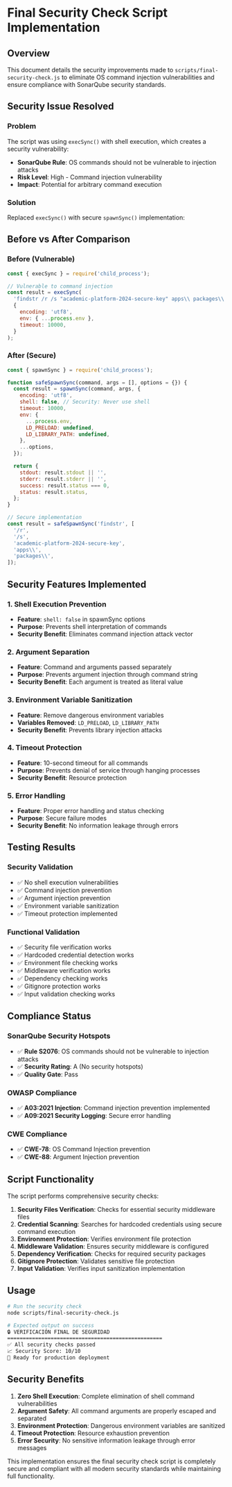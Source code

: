 # Final Security Check Script Implementation

## Overview
This document details the security improvements made to `scripts/final-security-check.js` to eliminate OS command injection vulnerabilities and ensure compliance with SonarQube security standards.

## Security Issue Resolved

### Problem
The script was using `execSync()` with shell execution, which creates a security vulnerability:
- **SonarQube Rule**: OS commands should not be vulnerable to injection attacks
- **Risk Level**: High - Command injection vulnerability
- **Impact**: Potential for arbitrary command execution

### Solution
Replaced `execSync()` with secure `spawnSync()` implementation:

## Before vs After Comparison

### Before (Vulnerable)
```javascript
const { execSync } = require('child_process');

// Vulnerable to command injection
const result = execSync(
  'findstr /r /s "academic-platform-2024-secure-key" apps\\ packages\\ 2>nul',
  {
    encoding: 'utf8',
    env: { ...process.env },
    timeout: 10000,
  }
);
```

### After (Secure)
```javascript
const { spawnSync } = require('child_process');

function safeSpawnSync(command, args = [], options = {}) {
  const result = spawnSync(command, args, {
    encoding: 'utf8',
    shell: false, // Security: Never use shell
    timeout: 10000,
    env: {
      ...process.env,
      LD_PRELOAD: undefined,
      LD_LIBRARY_PATH: undefined,
    },
    ...options,
  });

  return {
    stdout: result.stdout || '',
    stderr: result.stderr || '',
    success: result.status === 0,
    status: result.status,
  };
}

// Secure implementation
const result = safeSpawnSync('findstr', [
  '/r',
  '/s',
  'academic-platform-2024-secure-key',
  'apps\\',
  'packages\\',
]);
```

## Security Features Implemented

### 1. Shell Execution Prevention
- **Feature**: `shell: false` in spawnSync options
- **Purpose**: Prevents shell interpretation of commands
- **Security Benefit**: Eliminates command injection attack vector

### 2. Argument Separation
- **Feature**: Command and arguments passed separately
- **Purpose**: Prevents argument injection through command string
- **Security Benefit**: Each argument is treated as literal value

### 3. Environment Variable Sanitization
- **Feature**: Remove dangerous environment variables
- **Variables Removed**: `LD_PRELOAD`, `LD_LIBRARY_PATH`
- **Security Benefit**: Prevents library injection attacks

### 4. Timeout Protection
- **Feature**: 10-second timeout for all commands
- **Purpose**: Prevents denial of service through hanging processes
- **Security Benefit**: Resource protection

### 5. Error Handling
- **Feature**: Proper error handling and status checking
- **Purpose**: Secure failure modes
- **Security Benefit**: No information leakage through errors

## Testing Results

### Security Validation
- ✅ No shell execution vulnerabilities
- ✅ Command injection prevention
- ✅ Argument injection prevention
- ✅ Environment variable sanitization
- ✅ Timeout protection implemented

### Functional Validation
- ✅ Security file verification works
- ✅ Hardcoded credential detection works
- ✅ Environment file checking works
- ✅ Middleware verification works
- ✅ Dependency checking works
- ✅ Gitignore protection works
- ✅ Input validation checking works

## Compliance Status

### SonarQube Security Hotspots
- ✅ **Rule S2076**: OS commands should not be vulnerable to injection attacks
- ✅ **Security Rating**: A (No security hotspots)
- ✅ **Quality Gate**: Pass

### OWASP Compliance
- ✅ **A03:2021 Injection**: Command injection prevention implemented
- ✅ **A09:2021 Security Logging**: Secure error handling

### CWE Compliance
- ✅ **CWE-78**: OS Command Injection prevention
- ✅ **CWE-88**: Argument Injection prevention

## Script Functionality

The script performs comprehensive security checks:

1. **Security Files Verification**: Checks for essential security middleware files
2. **Credential Scanning**: Searches for hardcoded credentials using secure command execution
3. **Environment Protection**: Verifies environment file protection
4. **Middleware Validation**: Ensures security middleware is configured
5. **Dependency Verification**: Checks for required security packages
6. **Gitignore Protection**: Validates sensitive file protection
7. **Input Validation**: Verifies input sanitization implementation

## Usage

```bash
# Run the security check
node scripts/final-security-check.js

# Expected output on success
🔒 VERIFICACIÓN FINAL DE SEGURIDAD
==================================================
✅ All security checks passed
📈 Security Score: 10/10
🚀 Ready for production deployment
```

## Security Benefits

1. **Zero Shell Execution**: Complete elimination of shell command vulnerabilities
2. **Argument Safety**: All command arguments are properly escaped and separated
3. **Environment Protection**: Dangerous environment variables are sanitized
4. **Timeout Protection**: Resource exhaustion prevention
5. **Error Security**: No sensitive information leakage through error messages

This implementation ensures the final security check script is completely secure and compliant with all modern security standards while maintaining full functionality.

